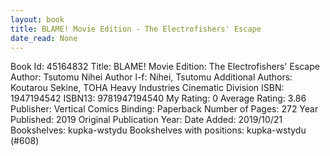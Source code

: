 ```yaml
---
layout: book
title: BLAME! Movie Edition - The Electrofishers' Escape
date_read: None
---
```


Book Id: 45164832
Title: BLAME! Movie Edition: The Electrofishers' Escape
Author: Tsutomu Nihei
Author l-f: Nihei, Tsutomu
Additional Authors: Koutarou Sekine, TOHA Heavy Industries Cinematic Division
ISBN: 1947194542
ISBN13: 9781947194540
My Rating: 0
Average Rating: 3.86
Publisher: Vertical Comics
Binding: Paperback
Number of Pages: 272
Year Published: 2019
Original Publication Year: 
Date Added: 2019/10/21
Bookshelves: kupka-wstydu
Bookshelves with positions: kupka-wstydu (#608)

